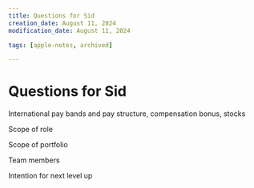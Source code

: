 ```yaml
---
title: Questions for Sid
creation_date: August 11, 2024
modification_date: August 11, 2024

tags: [apple-notes, archived]

---
```



# Questions for Sid

International pay bands and pay structure, compensation bonus, stocks

Scope of role

Scope of portfolio

Team members

Intention for next level up 

